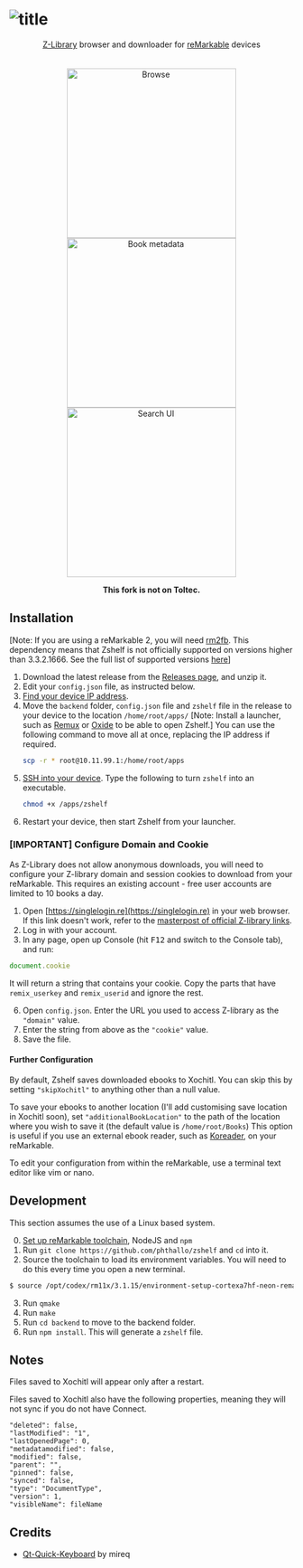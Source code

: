 # ![title](https://gist.githubusercontent.com/khanhas/40999296b19662cdc1f877505c35a934/raw/fdc223e2c557b7be2e5e68e87f93cb3950c8b887/zshelf_title.svg)

<p align="center">
  <a href="https://z-lib.org">Z-Library</a> browser and downloader for <a href="https://remarkable.com/">reMarkable</a> devices
  <br>
  <br>
  <br>
  <img src="https://i.imgur.com/UbcwJ9L.png" width="300" title="Browse">
  <img src="https://i.imgur.com/CWWoQfk.png" width="300" title="Book metadata">
  <img src="https://i.imgur.com/38oxA3a.png" width="300" title="Search UI">
</p>

<p align = "center"><b>This fork is not on Toltec.</b></p>

## Installation
[Note: If you are using a reMarkable 2, you will need [rm2fb](https://github.com/ddvk/remarkable2-framebuffer). This dependency means that Zshelf is not officially supported on versions higher than 3.3.2.1666. See the full list of supported versions [here](https://github.com/ddvk/remarkable2-framebuffer/blob/master/src/shared/config.cpp)]

1. Download the latest release from the [Releases page](https://github.com/phthallo/zshelf/releases), and unzip it.
2. Edit your `config.json` file, as instructed below.
3. [Find your device IP address](https://remarkable.guide/guide/access/ssh.html#finding-your-device-password-and-ip-addresses).
4. Move the `backend` folder, `config.json` file and `zshelf` file in the release to your device to the location `/home/root/apps/` [Note: Install a launcher, such as [Remux](https://rmkit.dev/apps/remux) or [Oxide](https://oxide.eeems.codes/) to be able to open Zshelf.] You can use the following command to move all at once, replacing the IP address if required.
   ```bash
   scp -r * root@10.11.99.1:/home/root/apps
   ```
5. [SSH into your device](https://remarkable.guide/guide/access/ssh.html#connecting-via-ssh). Type the following to turn `zshelf` into an executable.
   ```bash
   chmod +x /apps/zshelf
   ``` 
6. Restart your device, then start Zshelf from your launcher.


### [IMPORTANT] Configure Domain and Cookie
As Z-Library does not allow anonymous downloads, you will need to configure your Z-library domain and session cookies to download from your reMarkable. This requires an existing account - free user accounts are limited to 10 books a day.

1. Open [https://singlelogin.re](https://singlelogin.re) in your web browser. If this link doesn't work, refer to the [masterpost of official Z-library links](https://www.reddit.com/r/zlibrary/wiki/index/access/).
3. Log in with your account.
4. In any page, open up Console (hit <kbd>F12</kbd> and switch to the Console tab), and run:
  ```js
  document.cookie
  ```
  It will return a string that contains your cookie. Copy the parts that have `remix_userkey` and `remix_userid` and ignore the rest.

6. Open `config.json`. Enter the URL you used to access Z-library as the `"domain"` value.  
7. Enter the string from above as the `"cookie"` value. 
8. Save the file.


#### Further Configuration
By default, Zshelf saves downloaded ebooks to Xochitl. You can skip this by setting `"skipXochitl"` to anything other than a null value. 

To save your ebooks to another location (I'll add customising save location in Xochitl soon), set `"additionalBookLocation"` to the path of the location where you wish to save it (the default value is `/home/root/Books`) This option is useful if you use an external ebook reader, such as [Koreader](https://github.com/koreader/koreader/), on your reMarkable.

To edit your configuration from within the reMarkable, use a terminal text editor like vim or nano. 

## Development
This section assumes the use of a Linux based system.

0. [Set up reMarkable toolchain](https://remarkable.guide/devel/toolchains.html), NodeJS and `npm`
1. Run `git clone https://github.com/phthallo/zshelf` and `cd` into it.
2. Source the toolchain to load its environment variables. You will need to do this every time you open a new terminal.
```bash
$ source /opt/codex/rm11x/3.1.15/environment-setup-cortexa7hf-neon-remarkable-linux-gnueabi
```
3. Run `qmake`
4. Run `make`
5. Run `cd backend` to move to the backend folder.
6. Run `npm install`. This will generate a `zshelf` file.

## Notes
Files saved to Xochitl will appear only after a restart. 

Files saved to Xochitl also have the following properties, meaning they will not sync if you do not have Connect.
```
"deleted": false,
"lastModified": "1",
"lastOpenedPage": 0,
"metadatamodified": false,
"modified": false,
"parent": "",
"pinned": false,
"synced": false,
"type": "DocumentType",
"version": 1,
"visibleName": fileName
```

## Credits
- [Qt-Quick-Keyboard](https://github.com/mireq/Qt-Quick-Keyboard) by mireq

